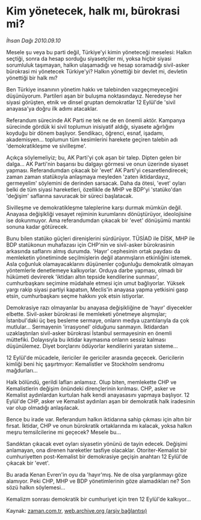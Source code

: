 # Kim yönetecek, halk mı, bürokrasi mi?

*İhsan Dağı 2010.09.10*

<td class="columnist-detail">
<p>Mesele şu veya bu parti değil, Türkiye'yi kimin yöneteceği meselesi: Halkın seçtiği, sonra da hesap sorduğu siyasetçiler mi, yoksa hiçbir siyasi sorumluluk taşımayan, halkın ulaşamadığı ve hesap soramadığı sivil-asker bürokrasi mi yönetecek Türkiye'yi? Halkın yönettiği bir devlet mi, devletin yönettiği bir halk mı?</p>
<p>
<div id="haberMetinDiv">
<p>Ben Türkiye insanının yönetim hakkı ve talebinden vazgeçmeyeceğini düşünüyorum. Partileri aşan bir buluşma noktasındayız. Neredeyse her siyasi görüşten, etnik ve dinsel gruptan demokratlar 12 Eylül'de 'sivil anayasa'ya doğru ilk adımı atacaklar.
<p>Referandum sürecinde AK Parti ne tek ne de en önemli aktör. Kampanya sürecinde gördük ki sivil toplumun inisiyatif aldığı, siyasete ağırlığını koyduğu bir dönem başlıyor. Sendikacı, öğrenci, esnaf, işadamı, akademisyen... toplumun tüm kesimlerini harekete geçiren talebin adı 'demokratikleşme ve sivilleşme'.
<p>Açıkça söylemeliyiz; bu, AK Parti'yi çok aşan bir talep. Dipten gelen bir dalga... AK Parti'nin başarısı bu dalgayı görmesi ve onun üzerinde siyaset yapması. Referandumdan çıkacak bir 'evet' AK Parti'yi cesaretlendirecek; zaman zaman statükoyla anlaşmaya meyleden 'zaten iktidardayız, germeyelim' söylemini de derinden sarsacak. Daha da ötesi, 'evet' oyları belki de tüm siyasi hareketleri, özellikle de MHP ve BDP'yi 'statüko'dan 'değişim' saflarına savuracak bir süreci başlatacak.
<p>Sivilleşme ve demokratikleşme taleplerine karşı durmak mümkün değil. Anayasa değişikliği vesayet rejiminin kurumlarını dönüştürüyor, ideolojisine ise dokunmuyor. Ama referandumdan çıkacak bir 'evet' dönüşümü mantıki sonuna kadar götürecek.
<p>Bunu bilen statüko güçleri direnişlerini sürdürüyor. TÜSİAD ile DİSK, MHP ile BDP statükonun muhafazası için CHP'nin ve sivil-asker bürokrasinin arkasında saflarını almış durumda. 'Hayır' cephesinin ortak paydası da memleketin yönetiminde seçilmişlerin değil atanmışların etkinliğini istemek. Asla çoğunluk olamayacaklarını düşünenler çoğunluğu demokratik olmayan yöntemlerle denetlemeye kalkıyorlar. Orduya darbe yapması, olmadı bir hükümeti devirerek 'iktidarı altın tepside kendilerine sunması', cumhurbaşkanı seçimine müdahale etmesi için umut bağlıyorlar. Yüksek yargı rakip siyasi partiyi kapatsın, Meclis'in anayasa yapma yetkisini gasp etsin, cumhurbaşkanı seçme hakkını yok etsin istiyorlar.
<p>Demokrasiye razı olmayanlar bu anayasa değişikliğine de 'hayır' diyecekler elbette. Sivil-asker bürokrasi ile memleketi yönetmeye alışmışlar; İstanbul'daki üç beş besleme sermaye, onların medya uzantılarıyla da çok mutlular... Sermayenin 'irrasyonel' olduğunu sanmayın. İktidardan uzaklaştırılan sivil-asker bürokrasi İstanbul sermayesinin en önemli müttefiki. Dolayısıyla bu iktidar kaymasına onların sessiz kalması düşünülemez. Diyet borçlarını ödüyorlar kendilerini yaratan sisteme...
<p>12 Eylül'de mücadele, ilericiler ile gericiler arasında geçecek. Gericilerin kimliği beni hiç şaşırtmıyor: Kemalistler ve Stockholm sendromu mağdurları...
<p>Halk bölündü, gerildi lafları anlamsız. Olup biten, memlekette CHP ve Kemalistlerin değişim önündeki dirençlerinin kırılması. CHP, asker ve Kemalist aydınlardan kurtulan halk kendi anayasasını yapmaya başlıyor. 12 Eylül'de CHP, asker ve Kemalist aydınları aşan bir demokratik halk iradesinin var olup olmadığı anlaşılacak.
<p>Bence bu irade var. Referandum halkın iktidarına sahip çıkması için altın bir fırsat. İktidar, CHP ve onun bürokratik ortaklarında mı kalacak, yoksa halkın meşru temsilcilerine mi geçecek? Mesele bu...
<p>Sandıktan çıkacak evet oyları siyasetin yönünü de tayin edecek. Değişimi anlamayan, ona direnen hareketler tasfiye olacaklar. Otoriter-Kemalist bir cumhuriyetten post-Kemalist bir demokrasiye geçişin anahtarı 12 Eylül'de çıkacak bir 'evet'.
<p>Bu arada Kenan Evren'in oyu da 'hayır'mış. Ne de olsa yargılanmayı göze alamıyor. Peki CHP, MHP ve BDP yönetimlerinin göze alamadıkları ne? Son sözü halkın söylemesi...
<p>Kemalizm sonrası demokratik bir cumhuriyet için tren 12 Eylül'de kalkıyor...</p></p></p></p></p></p></p></p></p></p></p></p></div>
</p>
<a href="http://web.archive.org/web/20110105064433/mailto:i.dagi@zaman.com.tr">
</a></td>

Kaynak: [zaman.com.tr](http://zaman.com.tr/yazar.do?yazino=1025941), [web.archive.org (arşiv bağlantısı)](http://web.archive.org/web/20110105064433/http://www.zaman.com.tr/yazar.do?yazino=1025941)
